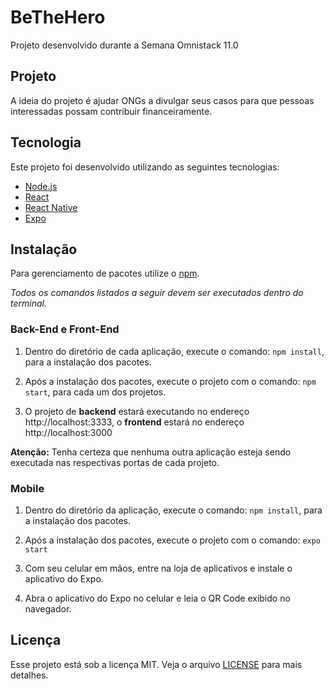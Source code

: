 # BeTheHero
Projeto desenvolvido durante a Semana Omnistack 11.0

## Projeto
A ideia do projeto é ajudar ONGs a divulgar seus casos para que pessoas interessadas possam contribuir financeiramente.

## Tecnologia
Este projeto foi desenvolvido utilizando as seguintes tecnologias:

* [Node.js](https://nodejs.org/en/)
* [React](https://reactjs.org/)
* [React Native](https://facebook.github.io/react-native/)
* [Expo](https://expo.io/)

## Instalação
Para gerenciamento de pacotes utilize o [npm](www.npmjs.com/).

_Todos os comandos listados a seguir devem ser executados dentro do terminal._

### Back-End e Front-End
1. Dentro do diretório de cada aplicação, execute o comando: ``` npm install ```, para a instalação dos pacotes.
  
2. Após a instalação dos pacotes, execute o projeto com o comando: ``` npm start ```, para cada um dos projetos.
  
3. O projeto de **backend** estará executando no endereço http://localhost:3333, o **frontend** estará no endereço http://localhost:3000

**Atenção:** Tenha certeza que nenhuma outra aplicação esteja sendo executada nas respectivas portas de cada projeto.

### Mobile
1. Dentro do diretório da aplicação, execute o comando: ``` npm install ```, para a instalação dos pacotes.

2. Após a instalação dos pacotes, execute o projeto com o comando: ``` expo start ```

3. Com seu celular em mãos, entre na loja de aplicativos e instale o aplicativo do Expo.

4. Abra o aplicativo do Expo no celular e leia o QR Code exibido no navegador.

## Licença
Esse projeto está sob a licença MIT. Veja o arquivo [LICENSE](https://github.com/AleixoGJunior/BeTheHero/blob/master/LICENSE) para mais detalhes.
